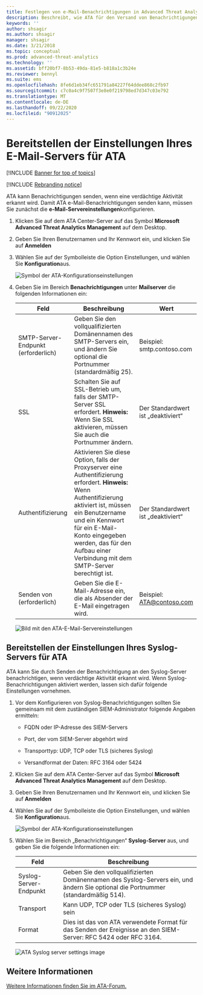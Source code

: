 ```yaml
---
title: Festlegen von e-Mail-Benachrichtigungen in Advanced Threat Analytics
description: Beschreibt, wie ATA für den Versand von Benachrichtigungen (per E-Mail oder ATA-Ereignisweiterleitung) bei verdächtigen Aktivitäten konfiguriert werden kann
keywords: ''
author: shsagir
ms.author: shsagir
manager: shsagir
ms.date: 3/21/2018
ms.topic: conceptual
ms.prod: advanced-threat-analytics
ms.technology: ''
ms.assetid: bff20bf7-8b53-49da-81e5-b818a1c3b24e
ms.reviewer: bennyl
ms.suite: ems
ms.openlocfilehash: 8fe6d1eb34fc651791a84227f64ddee868c2fb97
ms.sourcegitcommit: c7c0a4c9f7507f3e8e0f219798ed7d347c03e792
ms.translationtype: MT
ms.contentlocale: de-DE
ms.lasthandoff: 09/22/2020
ms.locfileid: "90912025"
---
```

# <a name="provide-ata-with-your-email-server-settings"></a>Bereitstellen der Einstellungen Ihres E-Mail-Servers für ATA

[!INCLUDE [Banner for top of topics](includes/banner.md)]

[!INCLUDE [Rebranding notice](includes/rebranding.md)]

ATA kann Benachrichtigungen senden, wenn eine verdächtige Aktivität erkannt wird. Damit ATA e-Mail-Benachrichtigungen senden kann, müssen Sie zunächst die **e-Mail-Servereinstellungen**konfigurieren.

1. Klicken Sie auf dem ATA Center-Server auf das Symbol **Microsoft Advanced Threat Analytics Management** auf dem Desktop.

1. Geben Sie Ihren Benutzernamen und Ihr Kennwort ein, und klicken Sie auf **Anmelden**

1. Wählen Sie auf der Symbolleiste die Option Einstellungen, und wählen Sie **Konfiguration**aus.

    ![Symbol der ATA-Konfigurationseinstellungen](media/ATA-config-icon.png)

1. Geben Sie im Bereich **Benachrichtigungen** unter **Mailserver** die folgenden Informationen ein:


   |              Feld              |                                                                                                 Beschreibung                                                                                                  |               Wert                |
   |---------------------------------|--------------------------------------------------------------------------------------------------------------------------------------------------------------------------------------------------------------|------------------------------------|
   | SMTP-Server-Endpunkt (erforderlich) |                                                            Geben Sie den vollqualifizierten Domänennamen des SMTP-Servers ein, und ändern Sie optional die Portnummer (standardmäßig 25).                                                            | Beispiel:<br />smtp.contoso.com |
   |               SSL               |                                              Schalten Sie auf SSL-Betrieb um, falls der SMTP-Server SSL erfordert. **Hinweis:** Wenn Sie SSL aktivieren, müssen Sie auch die Portnummer ändern.                                               |        Der Standardwert ist „deaktiviert“         |
   |         Authentifizierung          | Aktivieren Sie diese Option, falls der Proxyserver eine Authentifizierung erfordert. **Hinweis:** Wenn Authentifizierung aktiviert ist, müssen ein Benutzername und ein Kennwort für ein E-Mail-Konto eingegeben werden, das für den Aufbau einer Verbindung mit dem SMTP-Server berechtigt ist. |        Der Standardwert ist „deaktiviert“         |
   |      Senden von (erforderlich)       |                                                                        Geben Sie die E-Mail-Adresse ein, die als Absender der E-Mail eingetragen wird.                                                                         | Beispiel:<br />ATA@contoso.com  |

    ![Bild mit den ATA-E-Mail-Servereinstellungen](media/ata-email-server.png)

## <a name="provide-ata-with-your-syslog-server-settings"></a>Bereitstellen der Einstellungen Ihres Syslog-Servers für ATA
ATA kann Sie durch Senden der Benachrichtigung an den Syslog-Server benachrichtigen, wenn verdächtige Aktivität erkannt wird. Wenn Syslog-Benachrichtigungen aktiviert werden, lassen sich dafür folgende Einstellungen vornehmen.

1. Vor dem Konfigurieren von Syslog-Benachrichtigungen sollten Sie gemeinsam mit dem zuständigen SIEM-Administrator folgende Angaben ermitteln:

   - FQDN oder IP-Adresse des SIEM-Servers

   - Port, der vom SIEM-Server abgehört wird

   - Transporttyp: UDP, TCP oder TLS (sicheres Syslog)

   - Versandformat der Daten: RFC 3164 oder 5424

1. Klicken Sie auf dem ATA Center-Server auf das Symbol **Microsoft Advanced Threat Analytics Management** auf dem Desktop.

1. Geben Sie Ihren Benutzernamen und Ihr Kennwort ein, und klicken Sie auf **Anmelden**

1. Wählen Sie auf der Symbolleiste die Option Einstellungen, und wählen Sie **Konfiguration**aus.

    ![Symbol der ATA-Konfigurationseinstellungen](media/ATA-config-icon.png)

1. Wählen Sie im Bereich „Benachrichtigungen“ **Syslog-Server** aus, und geben Sie die folgende Informationen ein:

   |Feld|Beschreibung|
   |---------|---------------|
   |Syslog-Server-Endpunkt|Geben Sie den vollqualifizierten Domänennamen des Syslog-Servers ein, und ändern Sie optional die Portnummer (standardmäßig 514).|
   |Transport|Kann UDP, TCP oder TLS (sicheres Syslog) sein|
   |Format|Dies ist das von ATA verwendete Format für das Senden der Ereignisse an den SIEM-Server: RFC 5424 oder RFC 3164.|

    ![ATA Syslog server settings image](media/ata-syslog-server-settings.png)



## <a name="see-also"></a>Weitere Informationen
[Weitere Informationen finden Sie im ATA-Forum.](https://social.technet.microsoft.com/Forums/security/home?forum=mata)
